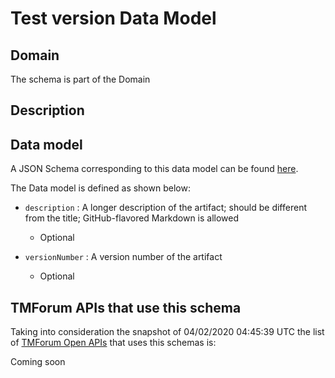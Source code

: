# Test version Data Model

## Domain

The  schema is part of the  Domain

## Description



## Data model

A JSON Schema corresponding to this data model can be found
[here](https://github.com/tmforum-rand/schemas/blob/candidates/Common/TestVersion.schema.json).

The Data model is defined as shown below:
- `description` : A longer description of the artifact; should be different from the title; GitHub-flavored Markdown is allowed

  - Optional

- `versionNumber` : A version number of the artifact

  - Optional





## TMForum APIs that use this schema

Taking into consideration the snapshot of 04/02/2020 04:45:39 UTC the list of [TMForum Open APIs](https://www.tmforum.org/open-apis/) that uses this schemas is:

Coming soon